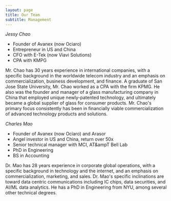 ```yaml
---
layout: page
title: Our Team
subtitle: Management
---
```


*Jessy Chao*
* Founder of Avanex (now Ociaro)
* Entrepreneur in US and China
* CFO with E-Tek (now Viavi Solutions)
* CPA with KMPG

Mr. Chao has 30 years experience in international companies, with a specific background in the worldwide telecom industry and an emphasis on commercialization, business development, and finance. A graduate of San Jose State University, Mr. Chao worked as a CPA with the firm KPMG. He also was the founder and manager of a glass manufacturing company in China that employed unique newly-patented technology, and ultimately became a global supplier of glass for consumer products. Mr. Chao's primary focus consistently has been in financially viable commercialization of advanced technology products and solutions.

*Charles Mao*
* Founder of Avanex (now Ociaro) and Arasor
* Angel investor in US and China, return over 50x
* Senior technical manager with MCI, AT&ampT Bell Lab
* PhD in Engineering
* BS in Accounting

Dr. Mao has 28 years experience in corporate global operations, with a specific background in technology and the internet, and an emphasis on commercialization, marketing, and sales. Dr. Mao's specific inclinations are toward data centric communications including IC chips, data securities, and AI/ML data analytics. He has a PhD in Engineering from NYU, among several other technical degrees.
